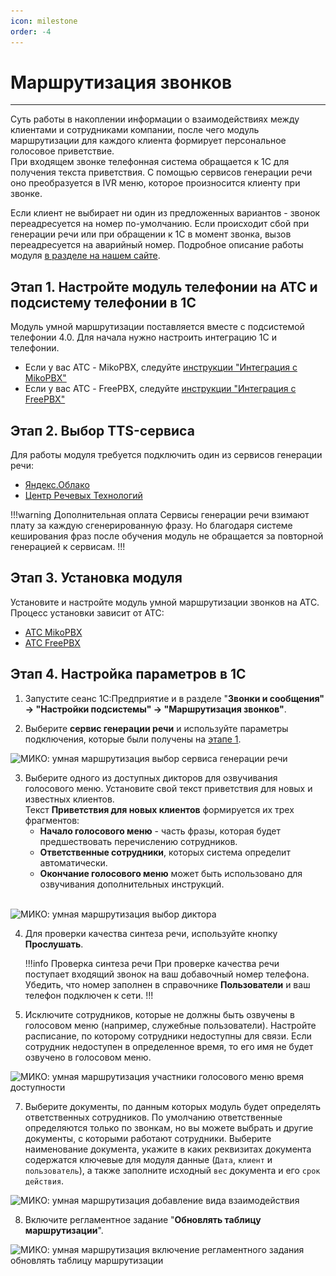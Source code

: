 ```yaml
---
icon: milestone
order: -4
---
```

# Маршрутизация звонков
---
Суть работы в накоплении информации о взаимодействиях между клиентами и сотрудниками компании, после чего модуль маршрутизации для каждого клиента формирует персональное голосовое приветствие. <br> При входящем звонке телефонная система обращается к 1С для получения текста приветствия. С помощью сервисов генерации речи оно преобразуется в IVR меню, которое произносится клиенту при звонке.  

Если клиент не выбирает ни один из предложенных вариантов - звонок переадресуется на номер по-умолчанию. Если происходит сбой при генерации речи или при обращении к 1С в момент звонка, вызов переадресуется на аварийный номер.
Подробное описание работы модуля [в разделе на нашем сайте](https://telefon.miko.ru/products/smart-transfer/).

## Этап 1. Настройте модуль телефонии на АТС и подсистему телефонии в 1С
Модуль умной маршрутизации поставляется вместе с подсистемой телефонии 4.0. Для начала нужно настроить интеграцию 1С и телефонии.
- Если у вас АТС - MikoPBX, следуйте [инструкции "Интеграция с MikoPBX"](/get-started/mikopbx)
- Если у вас АТС - FreePBX, следуйте [инструкции "Интеграция с FreePBX"](/get-started/freepbx)

## Этап 2. Выбор TTS-сервиса

Для работы модуля требуется подключить один из сервисов генерации речи:
- [Яндекс.Облако](yandex-tts)
- [Центр Речевых Технологий](crt-tts)

!!!warning Дополнительная оплата
Сервисы генерации речи взимают плату за каждую сгенерированную фразу. Но благодаря системе кеширования фраз после
обучения модуль не обращается за повторной генерацией к сервисам.
!!!

## Этап 3. Установка модуля

Установите и настройте модуль умной маршрутизации звонков на АТС. Процесс установки зависит от АТС:
- [АТС MikoPBX](/user-guides/routing/smart-ivr-miko)
- [АТС FreePBX](/user-guides/routing/smart-ivr-freepbx)

## Этап 4. Настройка параметров в 1С

1. Запустите сеанс 1С:Предприятие и в разделе "**Звонки и сообщения" -> "Настройки подсистемы" -> "Маршрутизация звонков"**.

2. Выберите **сервис генерации речи** и используйте параметры подключения, которые были получены на [этапе 1](#этап-1-настройте-модуль-телефонии-на-атс-и-подсистему-телефонии-в-1с).
   
<img class="miko-shadow img-zoomable"  
    src="/assets/rooting/mod_f_1.gif"
    data-original="/assets/rooting/mod_f_1.gif"
    srcset="/assets/rooting/mod_f_1_prev.gif 1x, /assets/rooting/mod_f_1.gif 2x" 
    alt="МИКО: умная маршрутизация выбор сервиса генерации речи"
/> 

3. Выберите одного из доступных дикторов для озвучивания голосового меню. Установите свой текст приветствия для
   новых и известных клиентов. <br>
   Текст **Приветствия для новых клиентов** формируется их трех фрагментов:
   - **Начало голосового меню** - часть фразы, которая будет предшествовать перечислению сотрудников. 
   - **Ответственные сотрудники**, которых система определит автоматически.
   - **Окончание голосового меню** может быть использовано для озвучивания дополнительных инструкций.
   <br>
   
<img class="miko-shadow img-zoomable"  
    src="/assets/rooting/mod_f_2.gif"
    data-original="/assets/rooting/mod_f_2.gif"
    srcset="/assets/rooting/mod_f_2_prev.gif 1x, /assets/rooting/mod_f_2.gif 2x" 
    alt="МИКО: умная маршрутизация выбор диктора"
/> 

4. Для проверки качества синтеза речи, используйте кнопку **Прослушать**.
   
   !!!info Проверка синтеза речи
   При проверке качества речи поступает входящий звонок на ваш добавочный номер телефона. Убедить, что номер
   заполнен в справочнике **Пользователи** и ваш телефон подключен к сети. 
   !!!

5. Исключите сотрудников, которые не должны быть озвучены в голосовом меню (например, служебные пользователи).
   Настройте расписание, по которому сотрудники недоступны для связи. Если сотрудник недоступен в определенное время,
   то его имя не будет озвучено в голосовом меню.

<img class="miko-shadow img-zoomable"  
    src="/assets/rooting/mod_f_4.gif"
    data-original="/assets/rooting/mod_f_4.gif"
    srcset="/assets/rooting/mod_f_4_prev.gif 1x, /assets/rooting/mod_f_4.gif 2x" 
    alt="МИКО: умная маршрутизация участники голосового меню время доступности"
/> 
   
7. Выберите документы, по данным которых модуль будет определять ответственных сотрудников. По умолчанию ответственные
   определяются только по звонкам, но вы можете выбрать и другие документы, с которыми работают сотрудники.
   Выберите наименование документа, укажите в каких реквизитах документа содержатся ключевые для модуля данные
   (`Дата`, `клиент` и `пользователь`), а также заполните исходный `вес` документа и его `срок действия`.

<img class="miko-shadow img-zoomable"  
    src="/assets/rooting/dobav_vzaimod.gif"
    data-original="/assets/rooting/dobav_vzaimod.gif"
    srcset="/assets/rooting/dobav_vzaimod_prev.gif 1x, /assets/rooting/dobav_vzaimod.gif 2x" 
    alt="МИКО: умная маршрутизация добавление вида взаимодействия"
/> 

8. Включите регламентное задание "**Обновлять таблицу маршрутизации**".

<img class="miko-shadow img-zoomable"  
    src="/assets/rooting/vkluchenie_reglam_zadan.gif"
    data-original="/assets/rooting/vkluchenie_reglam_zadan.gif"
    srcset="/assets/rooting/vkluchenie_reglam_zadan_prev.gif 1x, /assets/rooting/vkluchenie_reglam_zadan.gif 2x" 
    alt="МИКО: умная маршрутизация включение регламентного задания обновлять таблицу маршрутизации"
/> 